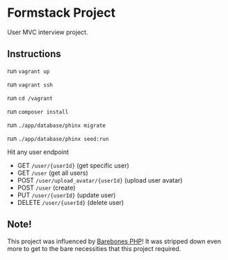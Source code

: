 # Formstack Project

User MVC interview project.

## Instructions

run `vagrant up`

run `vagrant ssh`

run `cd /vagrant`

run `composer install`

run `./app/database/phinx migrate`

run `./app/database/phinx seed:run`

Hit any user endpoint

-   GET `/user/{userId}` (get specific user)
-   GET `/user` (get all users)
-   POST `/user/upload_avatar/{userId}` (upload user avatar)
-   POST `/user` (create)
-   PUT `/user/{userId}` (update user)
-   DELETE `/user/{userId}` (delete user)

## Note!

This project was influenced by [Barebones PHP](https://github.com/barebone-php/barebone)! It was stripped down even more to get to the bare necessities that this project required.
